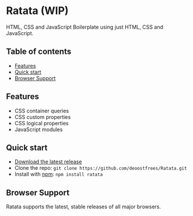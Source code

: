 # Ratata (WIP)

HTML, CSS and JavaScript Boilerplate using just HTML, CSS and JavaScript.

## Table of contents

- [Features](#features)
- [Quick start](#quick-start)
- [Browser Support](#browser-support)

## Features

- CSS container queries
- CSS custom properties
- CSS logical properties
- JavaScript modules

## Quick start

- [Download the latest release](https://github.com/deoostfrees/Ratata/releases)
- Clone the repo: `git clone https://github.com/deoostfrees/Ratata.git`
- Install with [npm](https://www.npmjs.com): `npm install ratata`

## Browser Support

Ratata supports the latest, stable releases of all major browsers.
